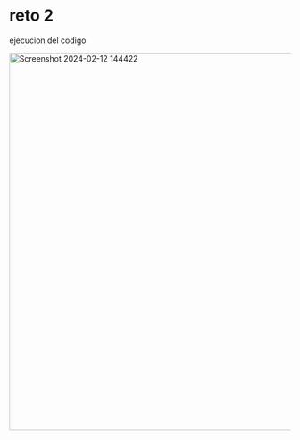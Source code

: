 # reto  2

ejecucion del codigo 

<img width="677" alt="Screenshot 2024-02-12 144422" src="https://github.com/JavierGONL/mi_primer_repo/assets/159032556/9f02a6fa-4077-4af2-b680-58c71b078c59">
